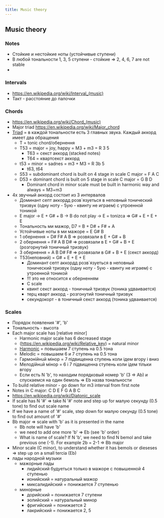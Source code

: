 ```yaml
---
title: Music theory
---
```


## Music theory

### Notes
* Стойкие и нестойкие ноты (устойчивые ступени)
* В любой тональности 1, 3, 5 ступени - стойкие => 2, 4, 6, 7 are not stable
* 

### Intervals
* https://en.wikipedia.org/wiki/Interval_(music)
* Такт - расстояние до палочки

### Chords
* https://en.wikipedia.org/wiki/Chord_(music)
* Major triad https://en.wikipedia.org/wiki/Major_chord
* [Triad](https://en.wikipedia.org/wiki/Triad_(music)) = в каждой тональности есть 3 главных звука. Каждый аккорд имеет два обращения
  * T = tonic chord/обернення  
  * T53 = major = joy, happy = M3 + m3 = R 3 5
    * T63 = секст аккорд (stacked notes)
    * T64 = квартсекст аккорд 
  * t53 = minor = sadnes = m3 + M3 = R 3b 5
    * t63, t64
  * S53 = subdominant chord is built on 4 stage in scale C major = F A C
  * D53 = dominant chord is built on 5 stage in scale C major = G B D
    * Dominant chord in minor scale must be built in harmonic way and always = M3+m3 
* 4х звучный аккорд состоит из 3 интервалов
  * Доминант септ аккордд розв`язуеться в неповный тонический тризвук (одну ноту - 5ую - квинту не играем) с утроенной тоникой
  * E major -> E + G# + B -> B do not play -> E = tonizca => G# + E + E + E
  * Тональность ми мажор, D7 = B + D# + F# + A
  * Устойчивые ноты в ми мажоре = E G# B
  * 1 обернення = D# F# A B => розвязали в E  + G# + B
  * 2 обернення = F# A B D# => розвязали в E  + G# + B + E (розгорнутий тоничный тризвук)
  * 3 обернення = A B D# F# => розвязали в G# + B  + E     (секст аккорд)
  * T53(неповний) = G# + E + E + E
    * Доминант септ аккордд розв`язуеться в неповный тонический тризвук (одну ноту - 5ую - квинту не играем) с утроенной тоникой
    * !!! это не относится к оберненням
    * C scale
    * квинт секст аккорд - тоничный тризвук (тоника удваивается)
    * терц кварт аккорд  - розгонутий тоничный тризвук
    * секундокорт        - в тоничный секст аккорд (тоника удваивается)
  
### Scales
* Порядок появления '#', 'b'
* Тональность - высота
* Each major scale has [relative minor]
  * Harmonic major scale has 6 decreased stage
  * (https://en.wikipedia.org/wiki/Relative_key) = natural minor
  * [Harmonic](https://en.wikipedia.org/wiki/Harmonic_minor_scale) = повышаем 7 ступень на 0.5 тона
  * Melodic = повышаем 6 и 7 ступень на 0.5 тона
  * Гармонiйнuй мiнор = 7 пiдвищенна ступень коли iдем вгору i вниз
  * Мелодiйнuй  мiнор = 6 i 7 пiдвищенна ступень коли iдем тiльки вгору
  * Если есть N 'b', то находим порядковый номер 'b' (3 => Ab) и спускаемся на один бемоль => Eb назва тональности
* To build relative minor - go down for m3 interval from first note
* Notes in C major:	C	 	D	 	E	 	F	 	G	 	A	 	B	 	C
* https://en.wikipedia.org/wiki/Diatonic_scale
* If scale has N '#' => take N '#' note and step up for малую секунду (0.5 tone) to find out scale name
* If we have a name of '#' scale, step down for малую секунду (0.5 tone) to find out amount of '#'
* Bb major => scale with 'b' as it is presented in the name
  * Bb note will have 'b'
  * we need to add one more 'b' => Eb (see 'b' order)
  * What is name of scale? If N 'b', we need to find N bemol and take previous one (-1). For example 2b = 2-1 => Bb major
* Minor scale (C minor), to understand whether it has bemols or dieseses => step up on a small tercia (Eb) 
* лады народной музыки
  * мажорные лады 
    * лидийский будуеться только в мажоре с повышенной 4 ступенью
    * ионийский = натуральный мажор
    * миксалидийский = понижается 7 ступенью
  * минорные
    * дорийский = понижается 7 ступени
    * эолийский = натуральный минор
    * фригийский = понижается 2
    * лакрийский = понижается 2, 5
